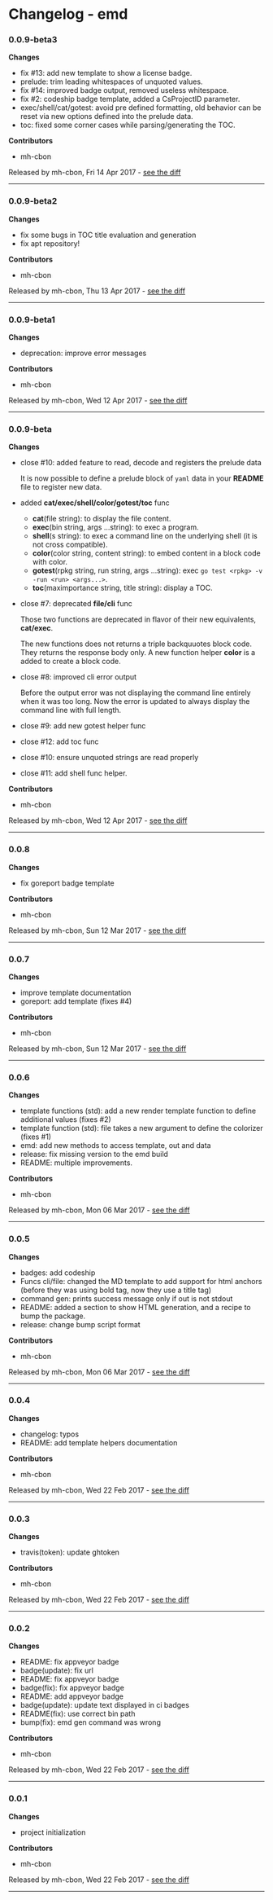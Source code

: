 # Changelog - emd

### 0.0.9-beta3

__Changes__

- fix #13: add new template to show a license badge.
- prelude: trim leading whitespaces of unquoted values.
- fix #14: improved badge output, removed useless whitespace.
- fix #2: codeship badge template, added a CsProjectID parameter.
- exec/shell/cat/gotest: avoid pre defined formatting, old behavior can be reset via new options defined into the prelude data.
- toc: fixed some corner cases while parsing/generating the TOC.

__Contributors__

- mh-cbon

Released by mh-cbon, Fri 14 Apr 2017 -
[see the diff](https://github.com/mh-cbon/emd/compare/0.0.9-beta2...0.0.9-beta3#diff)
______________

### 0.0.9-beta2

__Changes__

- fix some bugs in TOC title evaluation and generation
- fix apt repository!

__Contributors__

- mh-cbon

Released by mh-cbon, Thu 13 Apr 2017 -
[see the diff](https://github.com/mh-cbon/emd/compare/0.0.9-beta1...0.0.9-beta2#diff)
______________

### 0.0.9-beta1

__Changes__

- deprecation: improve error messages

__Contributors__

- mh-cbon

Released by mh-cbon, Wed 12 Apr 2017 -
[see the diff](https://github.com/mh-cbon/emd/compare/0.0.9-beta...0.0.9-beta1#diff)
______________

### 0.0.9-beta

__Changes__

- close #10: added feature to read, decode and registers the prelude data

  It is now possible to define a prelude block of `yaml` data in your __README__ file to
  register new data.

- added __cat/exec/shell/color/gotest/toc__ func

  - __cat__(file string): to display the file content.
  - __exec__(bin string, args ...string): to exec a program.
  - __shell__(s string): to exec a command line on the underlying shell (it is not cross compatible).
  - __color__(color string, content string): to embed content in a block code with color.
  - __gotest__(rpkg string, run string, args ...string): exec `go test <rpkg> -v -run <run> <args...>`.
  - __toc__(maximportance string, title string): display a TOC.

- close #7: deprecated __file/cli__ func

  Those two functions are deprecated in flavor of their new equivalents,
  __cat/exec__.

  The new functions does not returns a triple backquuotes block code.
  They returns the response body only.
  A new function helper __color__ is a added to create a block code.

- close #8: improved cli error output

  Before the output error was not displaying
  the command line entirely when it was too long.
  Now the error is updated to always display the command line with full length.

- close #9: add new gotest helper func
- close #12: add toc func
- close #10: ensure unquoted strings are read properly
- close #11: add shell func helper.

__Contributors__

- mh-cbon

Released by mh-cbon, Wed 12 Apr 2017 -
[see the diff](https://github.com/mh-cbon/emd/compare/0.0.8...0.0.9-beta#diff)
______________

### 0.0.8

__Changes__

- fix goreport badge template

__Contributors__

- mh-cbon

Released by mh-cbon, Sun 12 Mar 2017 -
[see the diff](https://github.com/mh-cbon/emd/compare/0.0.7...0.0.8#diff)
______________

### 0.0.7

__Changes__

- improve template documentation
- goreport: add template (fixes #4)

__Contributors__

- mh-cbon

Released by mh-cbon, Sun 12 Mar 2017 -
[see the diff](https://github.com/mh-cbon/emd/compare/0.0.6...0.0.7#diff)
______________

### 0.0.6

__Changes__

- template functions (std): add a new render template function to define additional values (fixes #2)
- template function (std): file takes a new argument to define the colorizer (fixes #1)
- emd: add new methods to access template, out and data
- release: fix missing version to the emd build
- README: multiple improvements.

__Contributors__

- mh-cbon

Released by mh-cbon, Mon 06 Mar 2017 -
[see the diff](https://github.com/mh-cbon/emd/compare/0.0.5...0.0.6#diff)
______________

### 0.0.5

__Changes__

- badges: add codeship
- Funcs cli/file: changed the MD template to add support for html anchors (before they was using bold tag, now they use a title tag)
- command gen: prints success message only if out is not stdout
- README: added a section to show HTML generation, and a recipe to bump the package.
- release: change bump script format

__Contributors__

- mh-cbon

Released by mh-cbon, Mon 06 Mar 2017 -
[see the diff](https://github.com/mh-cbon/emd/compare/0.0.4...0.0.5#diff)
______________

### 0.0.4

__Changes__

- changelog: typos
- README: add template helpers documentation

__Contributors__

- mh-cbon

Released by mh-cbon, Wed 22 Feb 2017 -
[see the diff](https://github.com/mh-cbon/emd/compare/0.0.3...0.0.4#diff)
______________

### 0.0.3

__Changes__

- travis(token): update ghtoken

__Contributors__

- mh-cbon

Released by mh-cbon, Wed 22 Feb 2017 -
[see the diff](https://github.com/mh-cbon/emd/compare/0.0.2...0.0.3#diff)
______________

### 0.0.2

__Changes__

- README: fix appveyor badge
- badge(update): fix url
- README: fix appveyor badge
- badge(fix): fix appveyor badge
- README: add appveyor badge
- badge(update): update text displayed in ci badges
- README(fix): use correct bin path
- bump(fix): emd gen command was wrong

__Contributors__

- mh-cbon

Released by mh-cbon, Wed 22 Feb 2017 -
[see the diff](https://github.com/mh-cbon/emd/compare/0.0.1...0.0.2#diff)
______________

### 0.0.1

__Changes__

- project initialization

__Contributors__

- mh-cbon

Released by mh-cbon, Wed 22 Feb 2017 -
[see the diff](https://github.com/mh-cbon/emd/compare/9b73c280847b824e4e366bcf3276d4eefecde4de...0.0.1#diff)
______________


